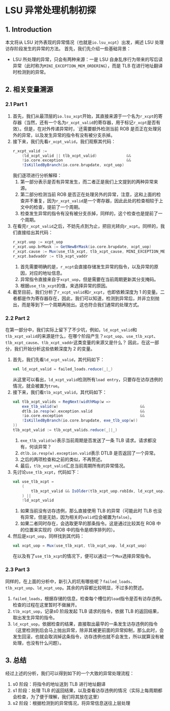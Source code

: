 # LSU 异常处理机制初探

## 1. Introduction
本文将从 LSU 对外表现的异常情况（也就是`io.lsu_xcpt`）出发，阐述 LSU 处理访存阶段发生的异常的方法。
首先，我们先介绍一些基础背景：
- LSU 所处理的异常，只会有两种来源：一是 LSU 自身乱序行为带来的写后读异常（此时称为`MINI_EXCEPTION_MEM_ORDERING`），而是 TLB 在进行地址翻译时检测到的异常。

## 2. 相关变量溯源

### 2.1 Part 1
1. 首先，我们从最顶层的`io.lsu_xcpt`开始，其直接来源于一个名为`r_xcpt`的寄存器（当然，还有一个名为`r_xcpt_valid`的寄存器，用于标记`r_xcpt`是否有效）。但是，在对外传递异常时，`还需要额外检测当前 ROB 是否正在处理另外的异常，以及发生异常的指令有没有被分支杀掉。
2. 接下来，我们先看`r_xcpt_valid`，我们观察其代码：
    ```scala
    r_xcpt_valid :=
        (ld_xcpt_valid || tlb_xcpt_valid)             &&
        !io.core.exception                            &&
        !IsKilledByBranch(io.core.brupdate, xcpt_uop)
    ```
    我们逐项进行分析解释：
    1. 第一部分表示是否有异常发生，而二者正是我们上文提到的两种异常来源。
    2. 第二部分检测当前 ROB 是否正在处理另外的异常，注意，这和上面的检查并不重复，因为`r_xcpt_valid`是一个寄存器，因此此处的检查相较于上文中的检查，提前了一个周期。
    3. 检查发生异常的指令有没有被分支杀掉，同样的，这个检查也是提前了一个周期。
3. 在看完`r_xcpt_valid`之后，不妨先点到为止，把目光转向`r_xcpt`。同样的，我们直接给出其代码：
    ```scala
    r_xcpt.uop := xcpt_uop
    r_xcpt.uop.brMask := GetNewBrMask(io.core.brupdate, xcpt_uop)
    r_xcpt.cause := Mux(use_tlb_xcpt, tlb_xcpt_cause, MINI_EXCEPTION_MEM_ORDERING)
    r_xcpt.badvaddr := tlb_xcpt_vaddr
    ```
    1. 首先需要明确的是，`r_xcpt`会直接存储发生异常的指令，以及异常的原因，对应的地址信息。
    2. 异常指令直接来自于`xcpt_uop`，但是需要在当前周期更新其分支掩码。
    3. 根据`use_tlb_xcpt`的值，来选择异常的原因。
4. 截至目前，我们分析了`r_xcpt_valid`和`r_xcpt`，也即依赖深度为 1 的变量。二者都是作为寄存器存在，因此，我们可以知道，检测到异常后，并非立刻抛出，而是等到下一个周期再抛出。这也符合我们通常的处理方式。

### 2.2 Part 2
在第一部分中，我们实际上留下了不少坑，例如，`ld_xcpt_valid`和`tlb_xcpt_valid`的来源是什么，在哪个阶段产生？`xcpt_uop`、`use_tlb_xcpt`、`tlb_xcpt_cause`、`tlb_xcpt_vaddr`这类变量的来源又是什么？
因此，在这一部分，我们开始分析这些依赖深度为 2 的变量。
1. 首先，我们先看`ld_xcpt_valid`，其代码如下：
    ```scala
    val ld_xcpt_valid = failed_loads.reduce(_|_)
    ```
    从这里可以看出，`ld_xcpt_valid`检测所有`load entry`，只要存在访存违例的情况，就会被置为`true`。
2. 接下来，我们看`tlb_xcpt_valid`，其代码如下：
    ```scala
    val tlb_xcpt_valids = RegNext(widthMap(w =>
        exe_tlb_valid(w)                                    &&
        dtlb.io.resp(w).exception.valid                     &&
        !io.core.exception                                  &&
        !IsKilledByBranch(io.core.brupdate, exe_tlb_uop(w))
    ))
    tlb_xcpt_valid := tlb_xcpt_valids.reduce(_||_)
    ```
    1. `exe_tlb_valid(w)`表示当前周期是否发送了一条 TLB 请求。请求都没有，何谈异常？
    2. `dtlb.io.resp(w).exception.valid`表示 DTLB 是否返回了一个异常。
    3. 之后的两项检查和之前的类似，不再赘述。
    4. 最后，`tlb_xcpt_valid`汇总当前周期所有的异常情况。
3. 先讨论`use_tlb_xcpt`，代码如下：
    ```scala
    val use_tlb_xcpt =
        (
            tlb_xcpt_valid && IsOlder(tlb_xcpt_uop.robIdx, ld_xcpt_uop.robIdx, io.core.rob_head_idx)
        ) ||
        !ld_xcpt_valid
    ```
    1. 如果当前没有访存违例，那么直接使用 TLB 的异常（可能此时 TLB 也没有异常，但是无妨，因为相关的`valid`位会被置为`false`）。
    2. 如果二者同时存在，会选取更早的那条指令。这是通过比较其在 ROB 中的位置来实现的（ROB 中的指令是顺序排列的）。
4. 然后是`xcpt_uop`，同样找到其代码：
    ```scala
    val xcpt_uop = Mux(use_tlb_xcpt, tlb_xcpt_uop, ld_xcpt_uop)
    ```
    在以及有了`use_tlb_xcpt`的情况下，便可以通过一个`Mux`选择异常指令。

### 2.3 Part 3
同样的，在上面的分析中，新引入的坑有哪些呢？`failed_loads`、`tlb_xcpt_uop`、`ld_xcpt_uop`。其余的内容都比较明显，不过多的赘述。
1. `failed_loads`，根据存储的信息，检查每个槽位的`load`指令是否有访存违例。检查的过程在这里暂时不做展开。
2. `tlb_xcpt_uop`，记录s0 阶段发起 TLB 请求的指令，依据 TLB 的返回结果，取出发生异常的指令。
3. `ld_xcpt_uop`，依据检查的结果，直接取出最早的一条发生访存违例的指令（这里检测到后会马上抛出异常，除非其被更前面的异常抑制，那么此时，会发生回滚，也就会取消掉这条指令，访存违例也就不会发生，所以就算没有被处理，也没有什么问题）。

## 3. 总结
经过上述的分析，我们可以得到如下的一个大致的异常处理流程：
1. s0 阶段：将指令的地址送到 TLB 进行地址翻译
2. s1 阶段：处理 TLB 的返回结果，以及查看访存违例的情况（实际上每周期都会检查，为了便于理解，我们将其放在这里）
3. s2 阶段：根据检测到的异常情况，将异常信息送往上层处理
